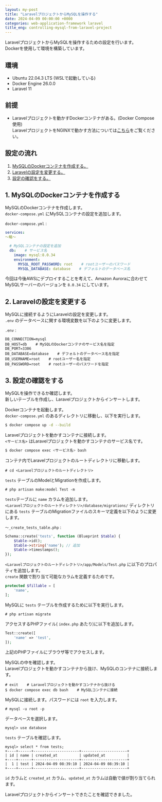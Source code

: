 ```yaml
---
layout: my-post
title: "LaravelプロジェクトからMySQLを操作する"
date: 2024-04-09 00:00:00 +0000
categories: web-application-framework laravel
title_eng: controlling-mysql-from-laravel-project
---
```


LaravelプロジェクトからMySQLを操作するための設定を行います。  
Dockerを使用して環境を構築しています。

## 環境
- Ubuntu 22.04.3 LTS (WSLで起動している)
- Docker Engine 26.0.0
- Laravel 11

## 前提
- Laravelプロジェクトを動かすDockerコンテナがある。(Docker Compose使用)  
LaravelプロジェクトをNGINXで動かす方法については[こちら](/application/server/running-laravel-project-on-nginx)をご覧ください。

## 設定の流れ
1. [MySQLのDockerコンテナを作成する。](#1-mysqlのdockerコンテナを作成する)
2. [Laravelの設定を変更する。](#2-laravelの設定を変更する)
3. [設定の確認をする。](#3-設定の確認をする)

## 1. MySQLのDockerコンテナを作成する
MySQLのDockerコンテナを作成します。  
`docker-compose.yml` にMySQLコンテナの設定を追加します。

`docker-compose.yml` :
```yml
services:
～略～

  # MySQLコンテナの設定を追加
  db:    # サービス名
    image: mysql:8.0.34
    environment:
      MYSQL_ROOT_PASSWORD: root    # rootユーザーのパスワード
      MYSQL_DATABASE: database    # デフォルトのデータベース名
```
今回は今後AWSにデプロイすることを考えて、Amazon Auroraに合わせてMySQLサーバーのバージョンを `8.0.34` にしています。

## 2. Laravelの設定を変更する
MySQLに接続するようにLaravelの設定を変更します。  
`.env` のデータベースに関する環境変数を以下のように変更します。

`.env` :
```
DB_CONNECTION=mysql
DB_HOST=db    # MySQLのDockerコンテナのサービス名を指定
DB_PORT=3306
DB_DATABASE=database    # デフォルトのデータベース名を指定
DB_USERNAME=root    # rootユーザー名を指定
DB_PASSWORD=root    # rootユーザーのパスワードを指定
```

## 3. 設定の確認をする
MySQLを操作できるか確認します。  
新しいテーブルを作成し、Laravelプロジェクトからインサートします。

Dockerコンテナを起動します。  
`docker-compose.yml` のあるディレクトリに移動し、以下を実行します。
```bash
$ docker compose up -d --build
```
Laravelプロジェクトを動かすコンテナに接続します。  
`<サービス名>` はLaravelプロジェクトを動かすコンテナのサービス名です。
```bash
$ docker compose exec <サービス名> bash
```
コンテナ内でLaravelプロジェクトのルートディレクトリに移動します。  
```
# cd <Laravelプロジェクトのルートディレクトリ>
```
`tests` テーブルのModelとMigrationを作成します。
```
# php artisan make:model Test -m
```
`tests`テーブルに `name` カラムを追加します。  
`<Laravelプロジェクトのルートディレクトリ>/database/migrations/` ディレクトリにある `tests` テーブルのMigrationファイルのスキーマ定義を以下のように変更します。

`～_create_tests_table.php` :
```php
Schema::create('tests', function (Blueprint $table) {
    $table->id();
    $table->string('name'); // 追加
    $table->timestamps();
});
```
`<Laravelプロジェクトのルートディレクトリ>/app/Models/Test.php` に以下のプロパティを追加します。  
`create` 関数で割り当て可能なカラムを定義するためです。
```php
protected $fillable = [
    'name',
];
```
MySQLに `tests` テーブルを作成するために以下を実行します。
```
# php artisan migrate
```
アクセスするPHPファイル( `index.php` あたり)に以下を追加します。  
```php
Test::create([
    'name' => 'test',
]);
```
上記のPHPファイルにブラウザ等でアクセスします。

MySQLの中を確認します。  
Laravelプロジェクトを動かすコンテナから抜け、MySQLのコンテナに接続します。
```
# exit    # Laravelプロジェクトを動かすコンテナから抜ける
$ docker compose exec db bash    # MySQLコンテナに接続
```
MySQLに接続します。パスワードには `root` を入力します。
```
# mysql -u root -p
```
データベースを選択します。
```
mysql> use database
```
`tests` テーブルを確認します。
```
mysql> select * from tests;
+----+------+---------------------+---------------------+
| id | name | created_at          | updated_at          |
+----+------+---------------------+---------------------+
|  1 | test | 2024-04-09 08:39:10 | 2024-04-09 08:39:10 |
+----+------+---------------------+---------------------+
```
`id` カラムと `created_at` カラム、`updated_at` カラムは自動で値が割り当てられます。

Laravelプロジェクトからインサートできたことを確認できました。